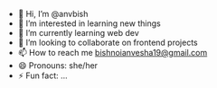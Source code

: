 - 👋 Hi, I’m @anvbish
- 👀 I’m interested in learning new things
- 🌱 I’m currently learning web dev
- 💞️ I’m looking to collaborate on frontend projects
- 📫 How to reach me bishnoianvesha19@gmail.com
- 😄 Pronouns: she/her
- ⚡ Fun fact: ...

<!---
anvbish/anvbish is a ✨ special ✨ repository because its `README.md` (this file) appears on your GitHub profile.
You can click the Preview link to take a look at your changes.
--->

